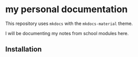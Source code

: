 # my personal documentation
This repository uses `mkdocs` with the `mkdocs-material` theme.

I will be documenting my notes from school modules here.

## Installation
